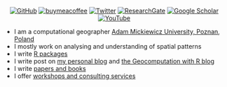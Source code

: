 <p align="center">
	<a href="https://github.com/nowosad"><img src="https://img.shields.io/github/followers/nowosad.svg?label=GitHub&style=for-the-badge&color=red" alt="GitHub"></a>
	<!--<a href="https://github.com/sponsors/nowosad"><img src="https://img.shields.io/badge/-GitHub_Sponsors-555555?style=for-the-badge&logo=github&logoColor=white" alt="GitHub Sponsors"></a>-->
  <a href="https://www.buymeacoffee.com/nowosad"><img src="https://img.shields.io/badge/-Buy Me A Coffee-555555?style=for-the-badge&logo=buy-me-a-coffee&logoColor=white" alt="buymeacoffee"></a>	
  <a href="https://twitter.com/jakub_nowosad"><img src="https://img.shields.io/badge/-Twitter-555555?style=for-the-badge&logo=twitter&logoColor=white" alt="Twitter"></a>
  <a href="https://www.researchgate.net/profile/Jakub_Nowosad2"><img src="https://img.shields.io/badge/-ResearchGate-555555?style=for-the-badge&logo=researchgate&logoColor=white" alt="ResearchGate"></a>
  <a href="https://scholar.google.pl/citations?hl=pl&user=EjlwxfEAAAAJ"><img src="https://img.shields.io/badge/-Google Scholar-555555?style=for-the-badge&logo=google-scholar&logoColor=white" alt="Google Scholar"></a>
  <a href="https://www.youtube.com/channel/UC6SHy3Bm72aMQmUqeS7lEZA/playlists"><img src="https://img.shields.io/badge/-YouTube-555555?style=for-the-badge&logo=youtube&logoColor=white" alt="YouTube"></a>	
</p>

- I am a computational geographer [Adam Mickiewicz University, Poznan, Poland](http://international.amu.edu.pl/) 
- I mostly work on analysing and understanding of spatial patterns
- I write [R packages](https://nowosad.github.io/projects/)
- I write post on [my personal blog](https://nowosad.github.io/post/) and [the Geocomputation with R blog](https://geocompr.github.io/post/)
- I write [papers and books](https://nowosad.github.io/publications/)
- I offer [workshops and consulting services](https://nowosad.github.io/services/)

